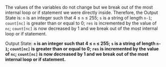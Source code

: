 The values of the variables do not change but we break out of the most internal loop or if statement we were directly inside. Therefore, the Output State is: `n` is an integer such that 4 ≤ `n` ≤ 255; `s` is a string of length `n-1`; `count[nc]` is greater than or equal to 0; `res` is incremented by the value of `nc`; `count[nc]` is now decreased by 1 and we break out of the most internal loop or if statement.

Output State: **`n` is an integer such that 4 ≤ `n` ≤ 255; `s` is a string of length `n-1`; `count[nc]` is greater than or equal to 0; `res` is incremented by the value of `nc`; `count[nc]` is now decreased by 1 and we break out of the most internal loop or if statement.**